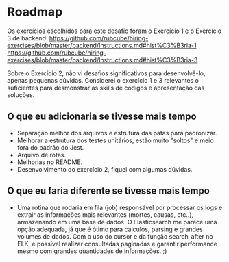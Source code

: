 # Roadmap

Os exercícios escolhidos para este desafio foram o Exercício 1 e o Exercício 3 de backend:
https://github.com/rubcube/hiring-exercises/blob/master/backend/Instructions.md#hist%C3%B3ria-1
https://github.com/rubcube/hiring-exercises/blob/master/backend/Instructions.md#hist%C3%B3ria-3

Sobre o Exercício 2, não vi desafios significativos para desenvolvê-lo, apenas pequenas dúvidas. Considerei o exercício 1 e 3 relevantes o suficientes para desmonstrar as skills de códigos e apresentação das soluções.

## O que eu adicionaria se tivesse mais tempo
- Separação melhor dos arquivos e estrutura das patas para padronizar.
- Melhorar a estrutura dos testes unitários, estão muito "soltos" e meio fora do padrão do Jest.
- Arquivo de rotas.
- Melhorias no README.
- Desenvolvimento do exercício 2, fiquei com algumas dúvidas.

## O que eu faria diferente se tivesse mais tempo
- Uma rotina que rodaria em fila (job) responsável por processar os logs e extrair as informações mais relevantes (mortes, causas, etc..), armazenando em uma base de dados. O Elasticsearch me parece uma opção adequada, já que é ótimo para cálculos, parsing e grandes volumes de dados. Com o uso do cursor e da função search_after no ELK, é possível realizar consultadas paginadas e garantir performance mesmo com grandes quantidades de informações. ;)